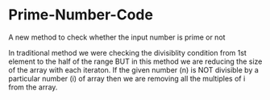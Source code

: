 # Prime-Number-Code
A new method to check whether the input number is prime or not

In traditional method we were checking the divisiblity condition from 1st element to the half of the range BUT in this method we are reducing the size of the array with each iteraton.
If the given number (n) is NOT divisible by a particular number (i) of array then we are removing all the multiples of i from the array.
